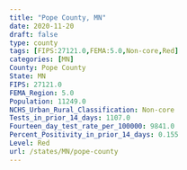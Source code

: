 ```yaml
---
title: "Pope County, MN"
date: 2020-11-20
draft: false
type: county
tags: [FIPS:27121.0,FEMA:5.0,Non-core,Red]
categories: [MN]
County: Pope County
State: MN
FIPS: 27121.0
FEMA_Region: 5.0
Population: 11249.0
NCHS_Urban_Rural_Classification: Non-core
Tests_in_prior_14_days: 1107.0
Fourteen_day_test_rate_per_100000: 9841.0
Percent_Positivity_in_prior_14_days: 0.155
Level: Red
url: /states/MN/pope-county
---
```



